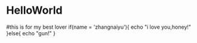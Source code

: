# HelloWorld
#this is for my best lover
if(name = 'zhangnaiyu'){
echo "i love you,honey!"
}else{
echo "gun!"
}
